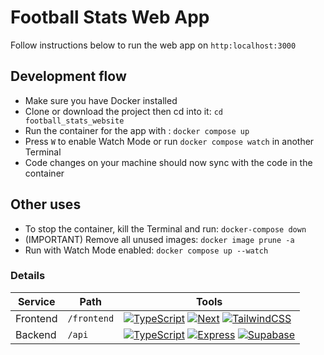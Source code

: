 # Football Stats Web App

Follow instructions below to run the web app on `http:localhost:3000`

## Development flow

- Make sure you have Docker installed
- Clone or download the project then cd into it: `cd football_stats_website`
- Run the container for the app with : `docker compose up`
- Press `W` to enable Watch Mode or run `docker compose watch` in another Terminal
- Code changes on your machine should now sync with the code in the container

## Other uses

- To stop the container, kill the Terminal and run: `docker-compose down`
- (IMPORTANT) Remove all unused images: `docker image prune -a`
- Run with Watch Mode enabled: `docker compose up --watch`

### Details

| Service  | Path        | Tools                                                                                                                                                                                                                                                                             |
| -------- | ----------- | --------------------------------------------------------------------------------------------------------------------------------------------------------------------------------------------------------------------------------------------------------------------------------- |
| Frontend | `/frontend` | [![TypeScript](https://img.shields.io/badge/TypeScript-blue.svg)](https://www.typescriptlang.org/) [![Next](https://img.shields.io/badge/Next.js-black.svg)](https://nextjs.org/) [![TailwindCSS](https://img.shields.io/badge/TailwindCSS-38B2AC.svg)](https://tailwindcss.com/) |
| Backend  | `/api`      | [![TypeScript](https://img.shields.io/badge/TypeScript-blue.svg)](https://www.typescriptlang.org/) [![Express](https://img.shields.io/badge/Express.js-black.svg)](https://expressjs.com/) [![Supabase](https://img.shields.io/badge/Supabase-3ECF8E.svg)](https://supabase.io/)  |
